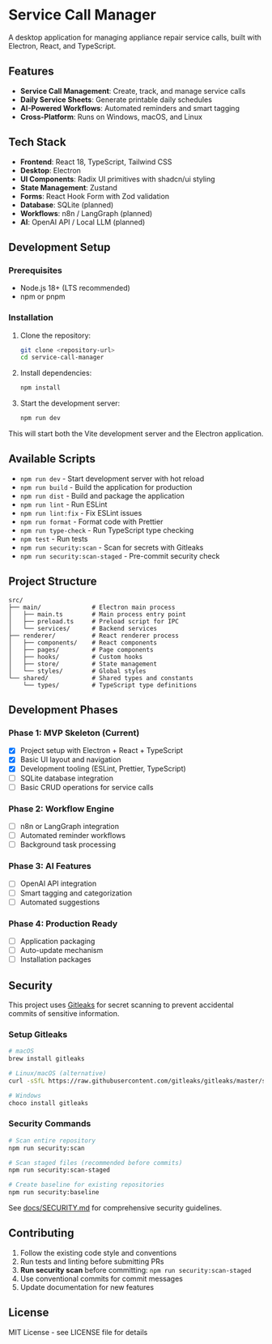 # Service Call Manager

A desktop application for managing appliance repair service calls, built with Electron, React, and TypeScript.

## Features

- **Service Call Management**: Create, track, and manage service calls
- **Daily Service Sheets**: Generate printable daily schedules
- **AI-Powered Workflows**: Automated reminders and smart tagging
- **Cross-Platform**: Runs on Windows, macOS, and Linux

## Tech Stack

- **Frontend**: React 18, TypeScript, Tailwind CSS
- **Desktop**: Electron
- **UI Components**: Radix UI primitives with shadcn/ui styling
- **State Management**: Zustand
- **Forms**: React Hook Form with Zod validation
- **Database**: SQLite (planned)
- **Workflows**: n8n / LangGraph (planned)
- **AI**: OpenAI API / Local LLM (planned)

## Development Setup

### Prerequisites

- Node.js 18+ (LTS recommended)
- npm or pnpm

### Installation

1. Clone the repository:
   ```bash
   git clone <repository-url>
   cd service-call-manager
   ```

2. Install dependencies:
   ```bash
   npm install
   ```

3. Start the development server:
   ```bash
   npm run dev
   ```

This will start both the Vite development server and the Electron application.

## Available Scripts

- `npm run dev` - Start development server with hot reload
- `npm run build` - Build the application for production
- `npm run dist` - Build and package the application
- `npm run lint` - Run ESLint
- `npm run lint:fix` - Fix ESLint issues
- `npm run format` - Format code with Prettier
- `npm run type-check` - Run TypeScript type checking
- `npm test` - Run tests
- `npm run security:scan` - Scan for secrets with Gitleaks
- `npm run security:scan-staged` - Pre-commit security check

## Project Structure

```
src/
├── main/              # Electron main process
│   ├── main.ts        # Main process entry point
│   ├── preload.ts     # Preload script for IPC
│   └── services/      # Backend services
├── renderer/          # React renderer process
│   ├── components/    # React components
│   ├── pages/         # Page components
│   ├── hooks/         # Custom hooks
│   ├── store/         # State management
│   └── styles/        # Global styles
└── shared/            # Shared types and constants
    └── types/         # TypeScript type definitions
```

## Development Phases

### Phase 1: MVP Skeleton (Current)
- [x] Project setup with Electron + React + TypeScript
- [x] Basic UI layout and navigation
- [x] Development tooling (ESLint, Prettier, TypeScript)
- [ ] SQLite database integration
- [ ] Basic CRUD operations for service calls

### Phase 2: Workflow Engine
- [ ] n8n or LangGraph integration
- [ ] Automated reminder workflows
- [ ] Background task processing

### Phase 3: AI Features
- [ ] OpenAI API integration
- [ ] Smart tagging and categorization
- [ ] Automated suggestions

### Phase 4: Production Ready
- [ ] Application packaging
- [ ] Auto-update mechanism
- [ ] Installation packages

## Security

This project uses [Gitleaks](https://github.com/gitleaks/gitleaks) for secret scanning to prevent accidental commits of sensitive information.

### Setup Gitleaks

```bash
# macOS
brew install gitleaks

# Linux/macOS (alternative)
curl -sSfL https://raw.githubusercontent.com/gitleaks/gitleaks/master/scripts/install.sh | sh -s -- -b /usr/local/bin

# Windows
choco install gitleaks
```

### Security Commands

```bash
# Scan entire repository
npm run security:scan

# Scan staged files (recommended before commits)
npm run security:scan-staged

# Create baseline for existing repositories
npm run security:baseline
```

See [docs/SECURITY.md](docs/SECURITY.md) for comprehensive security guidelines.

## Contributing

1. Follow the existing code style and conventions
2. Run tests and linting before submitting PRs
3. **Run security scan** before committing: `npm run security:scan-staged`
4. Use conventional commits for commit messages
5. Update documentation for new features

## License

MIT License - see LICENSE file for details 